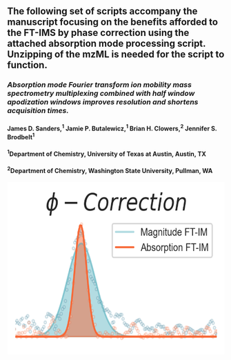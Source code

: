 ## The following set of scripts accompany the manuscript focusing on the benefits afforded to the FT-IMS by phase correction using the attached absorption mode processing script. Unzipping of the mzML is needed for the script to function.  

### *Absorption mode Fourier transform ion mobility mass spectrometry multiplexing combined with half window apodization windows improves resolution and shortens acquisition times.*

#### James D. Sanders,<sup>1</sup> Jamie P. Butalewicz,<sup>1</sup> Brian H. Clowers,<sup>2</sup> Jennifer S. Brodbelt<sup>1</sup>

#### <sup>1</sup>Department of Chemistry, University of Texas at Austin, Austin, TX

#### <sup>2</sup>Department of Chemistry, Washington State University, Pullman, WA

<img src="https://github.com/bhclowers/DAMS/blob/379b163b0ecf7ef230361ac1a290e5adb44f0492/Absorption%20Mode%20FT-IMS/aFT%20TOC.png" width="600" height="400">
